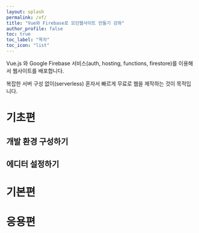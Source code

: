 ```yaml
---
layout: splash
permalink: /vf/
title: "Vue와 Firebase로 모던웹사이트 만들기 강좌"
author_profile: false
toc: true
toc_label: "목차"
toc_icon: "list"
---
```


Vue.js 와 Google Firebase 서비스(auth, hosting, functions, firestore)를 이용해서 웹사이트를 배포합니다.

복잡한 서버 구성 없이(serverless) 혼자서 빠르게 무료로 웹을 제작하는 것이 목적입니다.

# 기초편

## 개발 환경 구성하기

## 에디터 설정하기

# 기본편

# 응용편